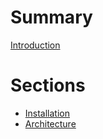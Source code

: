 # Summary

[Introduction](./README.md)

# Sections

- [Installation](./installation/README.md)
- [Architecture](./architecture/README.md)
